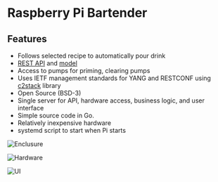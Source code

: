 # Raspberry Pi Bartender

## Features
* Follows selected recipe to automatically pour drink
* [REST API](https://github.com/dhubler/bartend/blob/master/bartend-api.md) and [model](https://github.com/dhubler/bartend/blob/master/web/api/bartend-model.svg)
* Access to pumps for priming, clearing pumps
* Uses IETF management standards for YANG and RESTCONF using [c2stack](https://github.com/c2stack/c2g) library
* Open Source (BSD-3)
* Single server for API, hardware access, business logic, and user interface
* Simple source code in Go.
* Relatively inexpensive hardware
* systemd script to start when Pi starts


![Enclusure](https://goo.gl/photos/TyLS4mUSYNbLxrbD9 "Enclusure")


![Hardware](https://goo.gl/photos/gD64A4EHN2c6XUsC9 "Hardware")


![UI](https://goo.gl/photos/TyLS4mUSYNbLxrbD9 "UI")